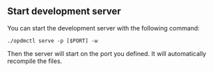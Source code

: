 ## Start development server
You can start the development server with the following command:
```
./opdmctl serve -p [$PORT] -w
```
Then the server will start on the port you defined. It will automatically recompile the files.